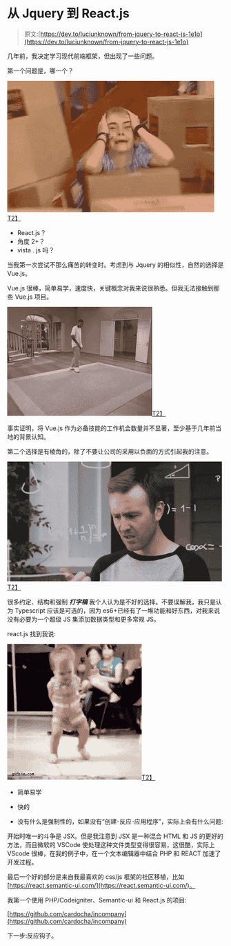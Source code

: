 # 从 Jquery 到 React.js

> 原文:[https://dev.to/luciunknown/from-jquery-to-react-js-1e1o](https://dev.to/luciunknown/from-jquery-to-react-js-1e1o)

几年前，我决定学习现代前端框架，但出现了一些问题。

第一个问题是，哪一个？

[![Oh No](img/32fe198e2cbe4d8842a65db034dc85c7.png)T2】](https://res.cloudinary.com/practicaldev/image/fetch/s--gjjc5fYQ--/c_limit%2Cf_auto%2Cfl_progressive%2Cq_66%2Cw_880/https://tenor.com/view/clarissa-explains-it-all-melissa-joan-hart-stressed-anxious-worried-gif-4440396.gif)

*   React.js？
*   角度 2+？
*   vista . js 吗？

当我第一次尝试不那么痛苦的转变时。考虑到与 Jquery 的相似性，自然的选择是 Vue.js。

Vue.js 很棒，简单易学，速度快，关键概念对我来说很熟悉。但我无法接触到那些 Vue.js 项目。

[![Oh No](img/16b5e0c8d3aeaf6bb6ed261d7c595f7c.png)T2】](https://res.cloudinary.com/practicaldev/image/fetch/s--__A2ZZAz--/c_limit%2Cf_auto%2Cfl_progressive%2Cq_66%2Cw_880/https://tenor.com/view/fresh-prince-room-empty-alone-will-smith-gif-11321840.gif)

事实证明，将 Vue.js 作为必备技能的工作机会数量并不显著，至少基于几年前当地的背景认知。

第二个选择是有棱角的，除了不要让公司的采用以负面的方式引起我的注意。

[![Oh No](img/d4e08702d10b825df60ab44f3324036b.png)T2】](https://res.cloudinary.com/practicaldev/image/fetch/s--I6EKZeXi--/c_limit%2Cf_auto%2Cfl_progressive%2Cq_66%2Cw_880/https://tenor.com/view/formulae-thinking-complicated-gif-14470497.gif)

很多约定、结构和强制 ***打字稿*** 我个人认为是不好的选择。不要误解我，我只是认为 Typescript 应该是可选的，因为 es6+已经有了一堆功能和好东西，对我来说没有必要为一个超级 JS 集添加数据类型和更多常规 JS。

react.js 找到我说:

[![Oh No](img/a4981a4a656361ac76f8a2ba16e291f4.png)T2】](https://res.cloudinary.com/practicaldev/image/fetch/s--4gsaA5BN--/c_limit%2Cf_auto%2Cfl_progressive%2Cq_66%2Cw_880/https://tenor.com/view/dancing-dance-dancing-baby-baby-toddler-gif-5478110.gif)

*   简单易学

*   快的

*   没有什么是强制性的，如果没有“创建-反应-应用程序”，实际上会有什么问题:

开始时唯一的斗争是 JSX。但是我注意到 JSX 是一种混合 HTML 和 JS 的更好的方法，而且微软的 VSCode 使处理这种文件类型变得很容易，这很酷，实际上 VScode 很棒，在我的例子中，在一个文本编辑器中结合 PHP 和 REACT 加速了开发过程。

最后一个好的部分是来自我最喜欢的 css/js 框架的社区移植，比如[https://react.semantic-ui.com/](https://react.semantic-ui.com/)。

我第一个使用 PHP/Codeigniter、Semantic-ui 和 React.js 的项目:

[https://github.com/cardocha/incompany](https://github.com/cardocha/incompany)

下一步:反应钩子。